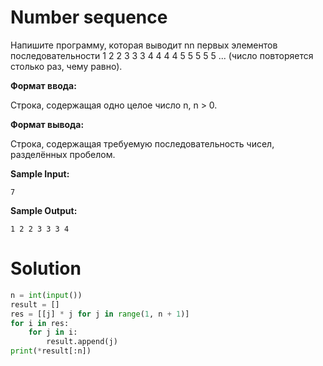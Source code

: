 # Number sequence
Напишите программу, которая выводит nn первых элементов последовательности 1 2 2 3 3 3 4 4 4 4 5 5 5 5 5 ... (число повторяется столько раз, чему равно).

**Формат ввода:**

Строка, содержащая одно целое число n, n > 0.

**Формат вывода:**

Строка, содержащая требуемую последовательность чисел, разделённых пробелом.

**Sample Input:**
```
7
```
**Sample Output:**
```
1 2 2 3 3 3 4
```
# Solution
```python
n = int(input())
result = []
res = [[j] * j for j in range(1, n + 1)]
for i in res:
    for j in i:
        result.append(j)
print(*result[:n])
```
